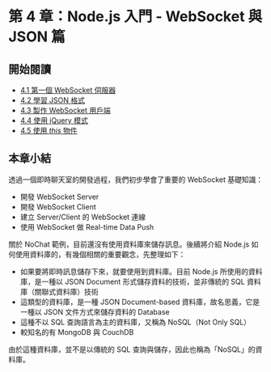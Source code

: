 # 第 4 章：Node.js 入門 - WebSocket 與 JSON 篇

## 開始閱讀

 * [4.1 第一個 WebSocket 伺服器](1-websocket.md)
 * [4.2 學習 JSON 格式](2-json.md)
 * [4.3 製作 WebSocket 用戶端](3-websocket-client.md)
 * [4.4 使用 jQuery 模式](4-jquery-pattern.md)
 * [4.5 使用 *this* 物件](5-this.md)

## 本章小結

透過一個即時聊天室的開發過程，我們初步學會了重要的 WebSocket 基礎知識：

- 開發 WebSocket Server
- 開發 WebSocket Client
- 建立 Server/Client 的 WebSocket 連線
- 使用 WebSocket 做 Real-time Data Push

關於 NoChat 範例，目前還沒有使用資料庫來儲存訊息。後續將介紹 Node.js 如何使用資料庫的，有幾個相關的重要觀念，先整理如下：

- 如果要將即時訊息儲存下來，就要使用到資料庫。目前 Node.js 所使用的資料庫，是一種以 JSON Document 形式儲存資料的技術，並非傳統的 SQL 資料庫（關聯式資料庫）技術
- 這類型的資料庫，是一種 JSON Document-based 資料庫，故名思義，它是一種以 JSON 文件方式來儲存資料的 Database
- 這種不以 SQL 查詢語言為主的資料庫，又稱為 NoSQL（Not Only SQL）
- 較知名的有 MongoDB 與 CouchDB

由於這種資料庫，並不是以傳統的 SQL 查詢與儲存，因此也稱為「NoSQL」的資料庫。